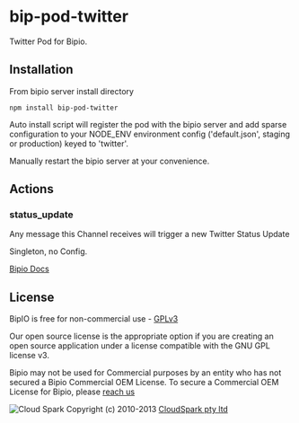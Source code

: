 bip-pod-twitter
=======

Twitter Pod for Bipio.  

## Installation

From bipio server install directory

    npm install bip-pod-twitter

Auto install script will register the pod with the bipio server and add sparse
configuration to your NODE_ENV environment config ('default.json', staging or production)
keyed to 'twitter'.

Manually restart the bipio server at your convenience.

## Actions

### status_update

Any message this Channel receives will trigger a new Twitter Status Update

Singleton, no Config.

[Bipio Docs](https://bip.io/docs/pods/twitter)

## License

BipIO is free for non-commercial use - [GPLv3](http://www.gnu.org/copyleft/gpl.html)

Our open source license is the appropriate option if you are creating an open source application under a license compatible with the GNU GPL license v3. 

Bipio may not be used for Commercial purposes by an entity who has not secured a Bipio Commercial OEM License.  To secure a Commercial OEM License for Bipio,
please [reach us](mailto:enquiries@cloudspark.com.au)

![Cloud Spark](http://www.cloudspark.com.au/cdn/static/img/cs_logo.png "Cloud Spark - Rapid Web Stacks Built Beautifully")
Copyright (c) 2010-2013  [CloudSpark pty ltd](http://www.cloudspark.com.au)